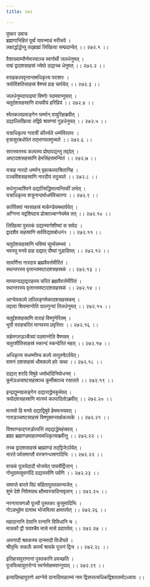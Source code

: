 ```yaml
---
title: २७२

---
```

पुष्कर उवाच  
ब्रह्मणाभिहितं पूर्व्वं यावन्मान्नं मरीचये ।  
लक्षार्द्धार्द्धन्तु तद्‌ब्राह्मं लिखित्वा सम्प्रदाप्येत् ।। २७२.१ ।।  
  
वैशाख्याम्पौर्णमास्याञ्च स्वर्गार्थी जलधेनुमत् ।  
पाद्मं द्वादशसाहस्रं ज्येष्ठे दद्याच्च धेनुमत् ।। २७२.२ ।।  
  
वराहकल्पवृत्तान्तमधिकृत्य पराशरः ।  
त्रयोविंशतिसाहस्रं वैष्णवं प्राह चार्पयेत् ।। २७२.३ ।।  
  
जलधेनुमदापाढ्यां विष्णोः पदमवाप्नुयात् ।  
चतुर्दशसहस्राणि वायवीयं हरिप्रियं ।। २७२.४ ।।  
  
श्वेतकल्पप्रसङ्गेन घर्म्मान् वायुरिहाब्रवीत् ।  
दद्याल्लिखित्वा तद्विप्रे श्रावण्यां गुड़धेनुमत् ।। २७२.५ ।।  
  
यत्राधिकृत्य गायत्रीं कीर्त्त्यते धर्म्मविस्तरः ।  
वृत्रासुरबधोपेतं तद्भागवतमुच्यते ।। २७२.६ ।।  
  
सारस्वतस्य कल्पस्य प्रोष्ठपद्यन्तु तद्ददेत् ।  
अष्टादशसहस्राणि हेमसिंहसमन्वितं ।। २७२.७ ।।  
  
यत्राह नारदो धर्म्मान् वृहत्कल्पाश्रितानिह ।  
पञ्चविंशसहस्राणि नारदीयं तदुच्यते ।। २७२.८ ।।  
  
सधेनुञ्चाश्विने दद्यात्सिद्धिमात्यन्तिकीं लभेत् ।  
यत्राधिकृत्य शत्रूनान्दर्माधर्मविचारणा ।। २७२.९ ।।  
  
कार्त्तिक्यां नवसाहस्रं मार्कण्डेयमथार्पयेत् ।  
अग्निना यद्वशिष्ठाय प्रोक्तञ्चाग्नेयमेव तत् ।। २७२.१० ।।  
  
लिखित्वा पुस्तकं दद्यान्मार्गशीष्यां स सर्वदः ।  
द्वादशैव सहस्राणि सर्वविद्यावबोधनं१ ।। २७२.११ ।।  
  
चतुर्दशसहस्राणि भविष्यं सूर्य्यसम्भवं ।  
भवस्तु मनवे प्राह दद्यात् पौष्यां गुड़ादिमत् ।। २७२.१२ ।।  
  
सावर्णिना नारदाय ब्रह्मवैवर्त्तमीरितं ।  
रथान्तरस्य वृत्तान्तमष्टादशसहस्रकं ।। २७२.१३ ।।  
  
माघ्यान्दद्याद्वराहस्य चरितं ब्रह्मवैवर्त्तमीरितं ।  
रथान्तरस्य वृत्तान्तमष्टादशसहस्रकं ।। २७२.१४ ।।  
  
आग्येयकल्पे लल्लिङ्गमेकादशसहस्रकम् ।  
तद्दत्वा शिवमाप्नोति फाल्गुन्यां तिलधेनुमत् ।। २७२.१५ ।।  
  
चतुर्द्दशशहस्राणि वाराहं विष्णुणेरितम् ।  
भूयौ वराहचरितं मानवस्य प्रवृत्तितः ।। २७२.१६ ।।  
  
सहेमगरुड़ञ्चैत्र्यां पदमाप्नोति वैष्णवम् ।  
चतुरशीतिसाहस्रं स्कान्दं स्कन्देरितं महत् ।। २७२.१७ ।।  
  
अधिकृत्य सधर्म्मांश्च कल्पे तत्पुरुषेऽर्पयेत्।  
वामनं दशसाहस्रं धौमकल्पे हरेः कथा ।। २७२.१८ ।।  
  
दद्यात् शरदि विषुवे धर्मार्थादिनिवोधनम् ।  
कूर्मञअचाष्टसहस्रञ्च कूर्मोक्तञ्च रसातले ।। २७२.१९ ।।  
  
इन्द्रद्युम्नप्रसङ्गेन दद्यात्तद्धेमकूर्मवत् ।  
त्रयोदशसहस्राणि मात्स्यं कल्पादितोऽब्रवीत् ।। २७२.२० ।।  
  
मत्स्यो हि मनवे दद्याद्विषुवे हेममत्स्यवत् ।  
गारुड़ञ्चाष्टसाहस्रं विष्णूक्तन्तार्क्षकल्पके ।। २७२.२१ ।।  
  
विश्वाण्डाद्‌गरुड़ोत्पत्तिं तद्दद्याद्धेमहंसवत् ।  
ब्रह्मा ब्रह्माण्डमाहात्म्यमधिकृत्याब्रवीत्तु ।। २७२.२२ ।।  
  
तच्च द्वादशसाहस्रं ब्हह्माण्डं तद्‌द्विजेऽर्पयेत् ।  
भारते पर्वसमाप्तौ वस्त्रगन्धस्रगादिभिः ।। २७२.२२ ।।  
  
वाचकं पूजयेदादौ भोजयेत् पायसैर्द्विजान् ।  
गोभूग्रामसुवर्णादि दद्यात्पर्वणि पर्वणि ।। २७२.२३ ।।  
  
समाप्ते बारते विप्रं संहितापुस्तकान्यजेत् ।  
शुभे देशे निवेश्याथ क्षौमवस्त्रादिनावृतान् ।। २७२.२५ ।।  
  
नरनारायणऔ पूज्यौ पुस्तकाः कुसुमादिभिः ।  
गोऽन्नभूहेम दत्वाथ भोजयित्वा क्षमापयेत् ।। २७२.२६ ।।  
  
महादानानि देयानि रत्नानि विविधानि च ।  
मासकौ द्वौ त्रयश्चैव मासे मासे प्रदापयेत् ।। २७२.२७ ।।  
  
अयनादौ श्रवकस्य दानमादौ विधीयते ।  
श्रीतृभिः सकलैः कार्य्यं श्रावके पूजनं द्विज ।। २७२.२८ ।।  
  
इतिहासपुराणानां पुस्तकानि प्रयच्छति ।  
पूजयित्वायुरारोग्यं स्वर्गमोक्षमवाप्नुयात् ।। २७२.२९ ।।  
  
इत्यादिमहापुराणे आग्नेये दानादिमाहात्म्यं नाम द्विसप्तत्यधिकद्विशततमोऽध्यायः ।।